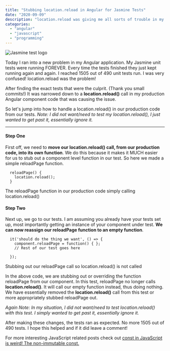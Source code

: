```yaml
---
title: "Stubbing location.reload in Angular for Jasmine Tests"
date: "2020-09-09"
description: "location.reload was giving me all sorts of trouble in my tests. Let's look how I fixed it."
categories: 
  - "angular"
  - "javascript"
  - "programming"
---
```


![Jasmine test logo](/images/ForPosts/jasmine-1024x1020.png)

Today I ran into a new problem in my Angular application. My Jasmine unit tests were running FOREVER. Every time the tests finished they just kept running again and again. I reached 1505 out of 490 unit tests run. I was very confused! location.reload was the problem!

After finding the exact tests that were the culprit. (Thank you small commits!) It was narrowed down to a **location.reload()** call in my production Angular component code that was causing the issue.

So let's jump into how to handle a location.reload() in our production code from our tests. _Note: I did not want/need to test my location.reload(), I just wanted to get past it, essentially ignore it._

* * *

#### Step One

First off, we need to **move our location.reload() call, from our production code, into its own function**. We do this because it makes it MUCH easier for us to stub out a component level function in our test. So here we made a simple reloadPage function.

```
  reloadPage() {
    location.reload();
  }
```

The reloadPage function in our production code simply calling location.reload()

#### **Step Two**

Next up, we go to our tests. I am assuming you already have your tests set up, most importantly getting an instance of your component under test. **We can now reassign our reloadPage function to an empty function**.

```
  it('should do the thing we want', () => {
    component.reloadPage = function() { };
    // Rest of our test goes here
    
  });
```

Stubbing out our reloadPage call so location.reload() is not called

In the above code, we are stubbing out or overriding the function reloadPage from our component. In this test, reloadPage no longer calls **location.reload()**. It will call our empty function instead, thus doing nothing. We have essentially removed the **location.reload()** call from this test or more appropriately stubbed reloadPage out.

_Again Note: In my situation, I did not want/need to test location.reload() with this test. I simply wanted to get past it, essentially ignore it._

After making these changes, the tests ran as expected. No more 1505 out of 490 tests. I hope this helped and if it did leave a comment!

For more interesting JavaScript related posts check out [const in JavaScript is weird! The non-immutable const.](https://www.thetombomb.com/2020/08/21/const-in-javascript-is-weird-the-non-immutable-const/)
